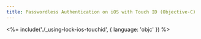 ```yaml
---
title: Passwordless Authentication on iOS with Touch ID (Objective-C)
---
```


<%= include('./_using-lock-ios-touchid', { language: 'objc' }) %>
